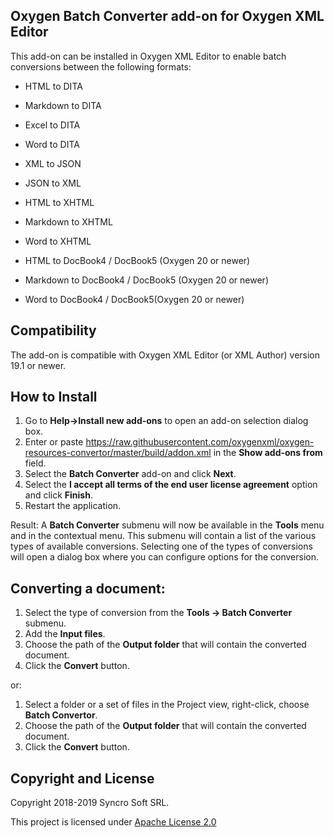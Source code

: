 ## Oxygen Batch Converter add-on for Oxygen XML Editor
This add-on can be installed in Oxygen XML Editor to enable batch conversions between the following formats:  

* HTML to DITA
* Markdown to DITA
* Excel to DITA
* Word to DITA

* XML to JSON
* JSON to XML

* HTML to XHTML
* Markdown to XHTML
* Word to XHTML

* HTML to DocBook4 / DocBook5 (Oxygen 20 or newer) 
* Markdown to DocBook4 / DocBook5 (Oxygen 20 or newer) 
* Word to DocBook4 / DocBook5(Oxygen 20 or newer)

## Compatibility

The add-on is compatible with Oxygen XML Editor (or XML Author) version 19.1 or newer. 

## How to Install

1. Go to **Help->Install new add-ons** to open an add-on selection dialog box.
2. Enter or paste https://raw.githubusercontent.com/oxygenxml/oxygen-resources-convertor/master/build/addon.xml in the **Show add-ons from** field.
3. Select the **Batch Converter** add-on and click **Next**.
4. Select the **I accept all terms of the end user license agreement** option and click **Finish**.
5. Restart the application.

Result: A **Batch Converter** submenu will now be available in the **Tools** menu and in the contextual menu. This submenu will contain a list of the various types of available conversions. Selecting one of the types of conversions will open a dialog box where you can configure options for the conversion.

## Converting a document:

1. Select the type of conversion from the **Tools -> Batch Converter** submenu.
1. Add the **Input files**.
1. Choose the path of the **Output folder** that will contain the converted document.
1. Click the **Convert** button.

or:

1. Select a folder or a set of files in the Project view, right-click, choose **Batch Convertor**. 
1. Choose the path of the **Output folder** that will contain the converted document.
1. Click the **Convert** button.

Copyright and License
---------------------
Copyright 2018-2019 Syncro Soft SRL.

This project is licensed under [Apache License 2.0](https://github.com/oxygenxml/oxygen-resources-converter/blob/master/LICENSE)

